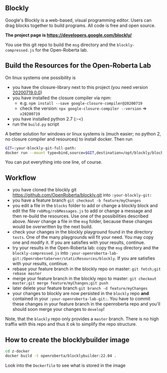 ## Blockly

Google's Blockly is a web-based, visual programming editor. Users can drag
blocks together to build programs. All code is free and open source.

**The project page is https://developers.google.com/blockly/**

You use this git repo to build the `msg` directory and the `blockly-compressed.js` for the Open-Roberta lab.

## Build the Resources for the Open-Roberta Lab

On linux systems one possibility is

-   you have the closure-library next to this project
    (you need version [20200719.0.0](https://github.com/google/closure-library/archive/refs/tags/v20200719.zip))
-   you have installed the closure compiler via npm:
    -   e.g. `npm install --save google-closure-compiler@20200719`
    -   check the version: `npx google-closure-compiler --version` => `v20200719`
-   you have installed python 2.7 (:-<)
-   run the `build.py` script

A better solution for windows or linux systems is (much easier; no python 2, no closure compiler and resources) to install docker. Then run

```bash
GIT=:your-blockly-git-full-path:
docker run --mount type=bind,source=$GIT,destination=/opt/blockly/blockly openroberta/blocklybuilder:22.04
```

You can put everything into one line, of course.

## Workflow

-   you have cloned the blockly git https://github.com/OpenRoberta/blockly.git into `:your-blockly-git:`
-   you have a feature branch `git checkout -b feature/myChanges`
-   you edit a file in the `blocks` folder to add or change a blockly block and edit the file
    `robMsg/robMessages.js` to add or change a message and then re-build the resources. Use one of the possibilities described above. _Never_ change a file in the `msg` folder, because these changes would be overwritten by the next build.
-   check your changes in the blockly playground found in the directory `tests`. One of the many playgrounds
    will fit your need. You may copy one and modify it. If you are satisfies with your results, continue.
-   try your results in the Open-Roberta lab: copy the `msg` directory and the `blockly-compressed.js` into
    `:your-openroberta-lab-git:/OpenrobertaServer/staticResources/blockly`. If you are satisfies with your results, continue.
-   rebase your feature branch in the blockly repo on master: `git fetch;git rebase master`
-   merge your feature branch in the blockly repo to master:
    `git checkout master;git merge feature/myChanges;git push`
-   later delete your feature branch `git branch -d feature/myChanges`
-   your changes to blockly are now persisted in the `blockly` repo **and** contained in your
    `:your-openroberta-lab-git:`. You have to commit these changes in your feature branch in the openroberta
    repo and you'll should soon merge your changes to `develop`!

Note, that the `blockly` repo only provides a `master` branch. There is no high traffix with this repo and thus it ok to simplify the repo structure.

## How to create the blocklybuilder image

```bash
cd z-docker
docker build -t openroberta/blocklybuilder:22.04 .
```

Look into the `Dockerfile` to see what is stored in the image
